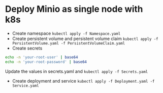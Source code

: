 # Deploy Minio as single node with k8s

- Create namespace  `kubectl apply -f Namespace.yaml`
- Create persistent volume and persistent volume claim `kubectl apply -f PersistentVolume.yaml -f PersistentVolumeClaim.yaml`
- Create secrets
```bash
echo -n 'your-root-user' | base64
echo -n 'your-root-password' | base64
```
Update the values in secrets.yaml and  `kubectl apply -f Secrets.yaml`

- Create deployment and service `kubectl apply -f Deployment.yaml -f Service.yaml`
